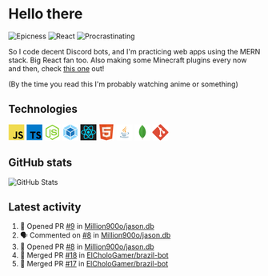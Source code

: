 # Hello there

![Epicness](https://img.shields.io/badge/Epicness-69%25-brightgreen)
![React](https://img.shields.io/badge/React-good-blue)
![Procrastinating](https://img.shields.io/badge/Procrastinating-always-red)

So I code decent Discord bots, and I'm practicing web apps using the MERN stack. Big React fan too.
Also making some Minecraft plugins every now and then, check [this one][userlogin] out!

(By the time you read this I'm probably watching anime or something)

## Technologies

![JavaScript][javascript]
![TypeScript][typescript]
![Node.js][node]
![Webpack][webpack]
![React][react]
![HTML][html]
![Java][java]
![MongoDB][mongodb]
![Git][git]

## GitHub stats

![GitHub Stats](https://github-readme-stats.vercel.app/api?username=ElCholoGamer&theme=tokyonight)

[userlogin]: https://www.spigotmc.org/resources/userlogin.80669/
[javascript]: https://raw.githubusercontent.com/ElCholoGamer/ElCholoGamer/master/icons/javascript.png
[typescript]: https://raw.githubusercontent.com/ElCholoGamer/ElCholoGamer/master/icons/typescript.png
[java]: https://raw.githubusercontent.com/ElCholoGamer/ElCholoGamer/master/icons/java.png
[node]: https://raw.githubusercontent.com/ElCholoGamer/ElCholoGamer/master/icons/node.png
[react]: https://raw.githubusercontent.com/ElCholoGamer/ElCholoGamer/master/icons/react.png
[webpack]: https://raw.githubusercontent.com/ElCholoGamer/ElCholoGamer/master/icons/webpack.png
[html]: https://raw.githubusercontent.com/ElCholoGamer/ElCholoGamer/master/icons/html.png
[git]: https://raw.githubusercontent.com/ElCholoGamer/ElCholoGamer/master/icons/git.png
[mongodb]: https://raw.githubusercontent.com/ElCholoGamer/ElCholoGamer/master/icons/mongodb.png

## Latest activity

<!--START_SECTION:activity-->

1. 💪 Opened PR [#9](https://github.com/Million900o/jason.db/pull/9) in [Million900o/jason.db](https://github.com/Million900o/jason.db)
2. 🗣 Commented on [#8](https://github.com/Million900o/jason.db/issues/8) in [Million900o/jason.db](https://github.com/Million900o/jason.db)
3. 💪 Opened PR [#8](https://github.com/Million900o/jason.db/pull/8) in [Million900o/jason.db](https://github.com/Million900o/jason.db)
4. 🎉 Merged PR [#18](https://github.com/ElCholoGamer/brazil-bot/pull/18) in [ElCholoGamer/brazil-bot](https://github.com/ElCholoGamer/brazil-bot)
5. 🎉 Merged PR [#17](https://github.com/ElCholoGamer/brazil-bot/pull/17) in [ElCholoGamer/brazil-bot](https://github.com/ElCholoGamer/brazil-bot)
<!--END_SECTION:activity-->
